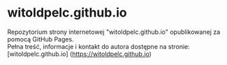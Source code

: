 # witoldpelc.github.io
Repozytorium strony internetowej "witoldpelc.github.io" opublikowanej za pomocą GitHub Pages.  
Pełna treść, informacje i kontakt do autora dostępne na stronie: [witoldpelc.github.io] (https://witoldpelc.github.io)
